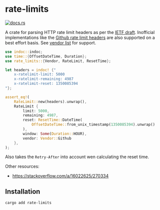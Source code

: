 # rate-limits

[![docs.rs](https://docs.rs/rate-limits/badge.svg)](https://docs.rs/rate-limits)

A crate for parsing HTTP rate limit headers as per the [IETF draft][draft].
Inofficial implementations like the [Github rate limit headers][github] are
also supported on a best effort basis. See [vendor list] for support.

```rust
use indoc::indoc;
use time::{OffsetDateTime, Duration};
use rate_limits::{Vendor, RateLimit, ResetTime};

let headers = indoc! {"
    x-ratelimit-limit: 5000
    x-ratelimit-remaining: 4987
    x-ratelimit-reset: 1350085394
"};

assert_eq!(
    RateLimit::new(headers).unwrap(),
    RateLimit {
        limit: 5000,
        remaining: 4987,
        reset: ResetTime::DateTime(
            OffsetDateTime::from_unix_timestamp(1350085394).unwrap()
        ),
        window: Some(Duration::HOUR),
        vendor: Vendor::Github
    },
);
```

Also takes the `Retry-After` into account wen calculating the reset time.

Other resources:

- https://stackoverflow.com/a/16022625/270334

## Installation

```
cargo add rate-limits
```

[github]: https://docs.github.com/en/rest/overview/resources-in-the-rest-api
[draft]: https://tools.ietf.org/id/draft-polli-ratelimit-headers-00.html
[vendor list]: https://docs.rs/rate-limits/latest/rate_limits/enum.Vendor.html
